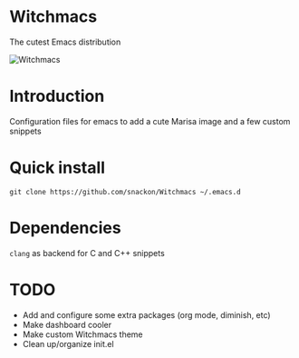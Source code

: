 # Witchmacs
The cutest Emacs distribution

![Witchmacs](https://github.com/snackon/Witchmacs/blob/master/gnumarisa.png)

# Introduction
Configuration files for emacs to add a cute Marisa image and a few custom snippets

# Quick install
`git clone https://github.com/snackon/Witchmacs ~/.emacs.d`

# Dependencies
`clang` as backend for C and C++ snippets

# TODO
* Add and configure some extra packages (org mode, diminish, etc)
* Make dashboard cooler
* Make custom Witchmacs theme
* Clean up/organize init.el
